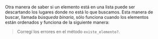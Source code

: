 Otra manera de saber si un elemento está en una lista puede ser descartando los lugares donde no está lo que buscamos. Esta manera de buscar, llamada _búsqueda binaria_, sólo funciona cuando los elementos están ordenados y funciona de la siguiente manera:



> Corregí los errores en el método `existe_elemento?`. 
